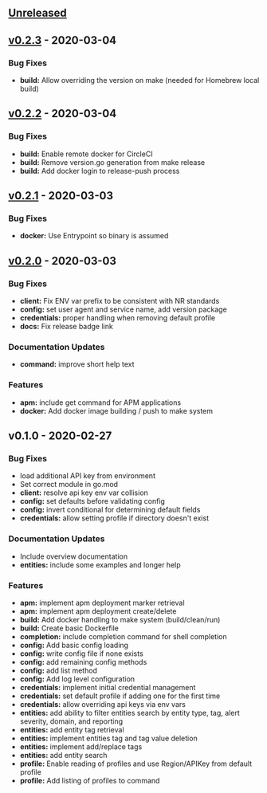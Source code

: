 <a name="unreleased"></a>
## [Unreleased]


<a name="v0.2.3"></a>
## [v0.2.3] - 2020-03-04
### Bug Fixes
- **build:** Allow overriding the version on make (needed for Homebrew local build)


<a name="v0.2.2"></a>
## [v0.2.2] - 2020-03-04
### Bug Fixes
- **build:** Enable remote docker for CircleCI
- **build:** Remove version.go generation from make release
- **build:** Add docker login to release-push process


<a name="v0.2.1"></a>
## [v0.2.1] - 2020-03-03
### Bug Fixes
- **docker:** Use Entrypoint so binary is assumed


<a name="v0.2.0"></a>
## [v0.2.0] - 2020-03-03
### Bug Fixes
- **client:** Fix ENV var prefix to be consistent with NR standards
- **config:** set user agent and service name, add version package
- **credentials:** proper handling when removing default profile
- **docs:** Fix release badge link

### Documentation Updates
- **command:** improve short help text

### Features
- **apm:** include get command for APM applications
- **docker:** Add docker image building / push to make system


<a name="v0.1.0"></a>
## v0.1.0 - 2020-02-27
### Bug Fixes
- load additional API key from environment
- Set correct module in go.mod
- **client:** resolve api key env var collision
- **config:** set defaults before validating config
- **config:** invert conditional for determining default fields
- **credentials:** allow setting profile if directory doesn't exist

### Documentation Updates
- Include overview documentation
- **entities:** include some examples and longer help

### Features
- **apm:** implement apm deployment marker retrieval
- **apm:** implement apm deployment create/delete
- **build:** Add docker handling to make system (build/clean/run)
- **build:** Create basic Dockerfile
- **completion:** include completion command for shell completion
- **config:** Add basic config loading
- **config:** write config file if none exists
- **config:** add remaining config methods
- **config:** add list method
- **config:** Add log level configuration
- **credentials:** implement initial credential management
- **credentials:** set default profile if adding one for the first time
- **credentials:** allow overriding api keys via env vars
- **entities:** add ability to filter entities search by entity type, tag, alert severity, domain, and reporting
- **entities:** add entity tag retrieval
- **entities:** implement entities tag and tag value deletion
- **entities:** implement add/replace tags
- **entities:** add entity search
- **profile:** Enable reading of profiles and use Region/APIKey from default profile
- **profile:** Add listing of profiles to command


[Unreleased]: https://github.com/newrelic/newrelic-client-go/compare/v0.2.3...HEAD
[v0.2.3]: https://github.com/newrelic/newrelic-client-go/compare/v0.2.2...v0.2.3
[v0.2.2]: https://github.com/newrelic/newrelic-client-go/compare/v0.2.1...v0.2.2
[v0.2.1]: https://github.com/newrelic/newrelic-client-go/compare/v0.2.0...v0.2.1
[v0.2.0]: https://github.com/newrelic/newrelic-client-go/compare/v0.1.0...v0.2.0

